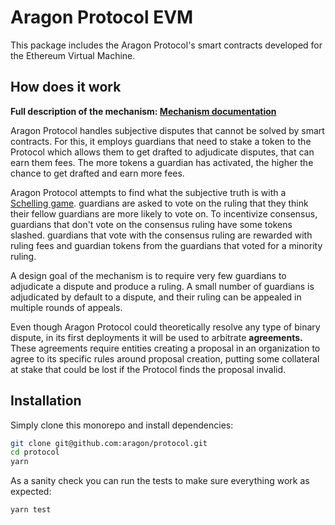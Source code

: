# Aragon Protocol EVM

This package includes the Aragon Protocol's smart contracts developed for the Ethereum Virtual Machine.

## How does it work

**Full description of the mechanism: [Mechanism documentation](/docs/1-mechanism)**

Aragon Protocol handles subjective disputes that cannot be solved by smart contracts. For this, it employs guardians that need to stake a token to the Protocol which allows them to get drafted to adjudicate disputes, that can earn them fees. The more tokens a guardian has activated, the higher the chance to get drafted and earn more fees.

Aragon Protocol attempts to find what the subjective truth is with a [Schelling game](https://en.wikipedia.org/wiki/Focal_point_(game_theory)). guardians are asked to vote on the ruling that they think their fellow guardians are more likely to vote on. To incentivize consensus, guardians that don't vote on the consensus ruling have some tokens slashed. guardians that vote with the consensus ruling are rewarded with ruling fees and guardian tokens from the guardians that voted for a minority ruling.

A design goal of the mechanism is to require very few guardians to adjudicate a dispute and produce a ruling. A small number of guardians is adjudicated by default to a dispute, and their ruling can be appealed in multiple rounds of appeals.

Even though Aragon Protocol could theoretically resolve any type of binary dispute, in its first deployments it will be used to arbitrate **agreements.** These agreements require entities creating a proposal in an organization to agree to its specific rules around proposal creation, putting some collateral at stake that could be lost if the Protocol finds the proposal invalid.

## Installation

Simply clone this monorepo and install dependencies:

```bash
git clone git@github.com:aragon/protocol.git
cd protocol 
yarn
```

As a sanity check you can run the tests to make sure everything work as expected:

```bash
yarn test
```
